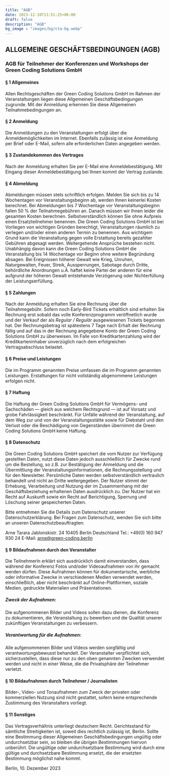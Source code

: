 ```yaml
---
title: "AGB"
date: 2023-12-10T13:51:25+06:00
draft: false
description: "AGB"
bg_image : "images/bg/cta-bg.webp"
---
```


## ALLGEMEINE GESCHÄFTSBEDINGUNGEN (AGB)
### AGB für Teilnehmer der Konferenzen und Workshops der Green Coding Solutions GmbH

#### § 1 Allgemeines
Allen Rechtsgeschäften der Green Coding Solutions GmbH im Rahmen der Veranstaltungen liegen diese Allgemeinen Geschäftsbedingungen zugrunde. Mit der Anmeldung erkennen Sie diese Allgemeinen Teilnahmebedingungen an.

#### § 2 Anmeldung
Die Anmeldungen zu den Veranstaltungen erfolgt über die Anmeldemöglichkeiten im Internet. Ebenfalls zulässig ist eine Anmeldung per Brief oder E-Mail, sofern alle erforderlichen Daten angegeben werden.

#### § 3 Zustandekommen des Vertrages
Nach der Anmeldung erhalten Sie per E-Mail eine Anmeldebestätigung. Mit Eingang dieser Anmeldebestätigung bei Ihnen kommt der Vertrag zustande.

#### § 4 Abmeldung
Abmeldungen müssen stets schriftlich erfolgen. Melden Sie sich bis zu 14 Wochentagen vor Veranstaltungsbeginn ab, werden Ihnen keinerlei Kosten berechnet. Bei Abmeldungen bis 7 Wochentage vor Veranstaltungsbeginn fallen 50 % der Teilnahmegebühren an. Danach müssen wir Ihnen leider die gesamten Kosten berechnen. Selbstverständlich können Sie ohne Aufpreis einen Ersatzteilnehmer benennen. Die Green Coding Solutions GmbH ist bei Vorliegen von wichtigen Gründen berechtigt, Veranstaltungen räumlich zu verlegen und/oder einen anderen Termin zu benennen. Aus wichtigem Grund kann die Veranstaltung gegen volle Erstattung bereits gezahlter Gebühren abgesagt werden. Weitergehende Ansprüche bestehen nicht. Unabhängig davon kann die Green Coding Solutions GmbH die Veranstaltung bis 14 Wochentage vor Beginn ohne weitere Begründung absagen. Bei Ereignissen höherer Gewalt wie Krieg, Unruhen, Naturgewalten, Feuer, Streik, Aussperrungen, Sabotage durch Dritte, behördliche Anordnungen u.Ä. haftet keine Partei der anderen für eine aufgrund der höheren Gewalt entstehende Verzögerung oder Nichterfüllung der Leistungserfüllung.

#### § 5 Zahlungen
Nach der Anmeldung erhalten Sie eine Rechnung über die Teilnahmegebühr. Sofern noch Early-Bird Tickets erhältlich sind erhalten Sie Rechnung erst sobald das volle Konferenzprogramm veröffnetlich wurde und der Verkauf der als *Regular / Regulär* ausgewiesenen Tickets begonnen hat. Der Rechnungsbetrag ist spätestens 7 Tage nach Erhalt der Rechnung fällig und auf das in der Rechnung angegebene Konto der Green Coding Solutions GmbH zu überweisen. Im Falle von Kreditkartenzahlung wird der Kreditkarteninhaber unverzüglich nach dem erfolgreichen Vertragsabschluss belastet.

#### § 6 Preise und Leistungen
Die im Programm genannten Preise umfassen die im Programm genannten Leistungen. Erstattungen für nicht vollständig abgenommene Leistungen erfolgen nicht.

#### § 7 Haftung
Die Haftung der Green Coding Solutions GmbH für Vermögens- und Sachschäden — gleich aus welchem Rechtsgrund — ist auf Vorsatz und grobe Fahrlässigkeit beschränkt. Für Unfälle während der Veranstaltung, auf dem Weg zur und von der Veranstaltungsstätte sowie für Diebstahl und den Verlust oder die Beschädigung von Gegenständen übernimmt die Green Coding Solutions GmbH keine Haftung.

#### § 8 Datenschutz
Die Green Coding Solutions GmbH speichert die vom Nutzer zur Verfügung gestellten Daten, nutzt diese Daten jedoch ausschließlich für Zwecke rund um die Bestellung, so z.B. zur Bestätigung der Anmeldung und die Übermittlung der Veranstaltungsinformationen, die Rechnungsstellung und für den Newsletter. Persönliche Daten werden selbstverständlich vertraulich behandelt und nicht an Dritte weitergegeben. Der Nutzer stimmt der Erhebung, Verarbeitung und Nutzung der im Zusammenhang mit der Geschäftsbeziehung erhaltenen Daten ausdrücklich zu. Der Nutzer hat ein Recht auf Auskunft sowie ein Recht auf Berichtigung, Sperrung und Löschung seiner gespeicherten Daten.

Bitte entnehmen Sie die Details zum Datenschutz unserer Datenschutzerklärung. Bei Fragen zum Datenschutz, wenden Sie sich bitte an unseren Datenschutzbeauftragten:

Arne Tarara
Jablonskistr. 24
10405 Berlin
Deutschland
Tel.: +49(0) 160 947 930 24
E-Mail: arne@green-coding.berlin

#### § 9 Bildaufnahmen durch den Veranstalter
Die TeilnehmerIn erklärt sich ausdrücklich damit einverstanden, dass während der Konferenz Fotos und/oder Videoaufnahmen von ihr gemacht werden dürfen. Diese Aufnahmen können für dokumentarische, werbliche oder informative Zwecke in verschiedenen Medien verwendet werden, einschließlich, aber nicht beschränkt auf Online-Plattformen, soziale Medien, gedruckte Materialien und Präsentationen.

##### Zweck der Aufnahmen:
Die aufgenommenen Bilder und Videos sollen dazu dienen, die Konferenz zu dokumentieren, die Veranstaltung zu bewerben und die Qualität unserer zukünftigen Veranstaltungen zu verbessern.

##### Verantwortung für die Aufnahmen:

Alle aufgenommenen Bilder und Videos werden sorgfältig und verantwortungsbewusst behandelt. Der Veranstalter verpflichtet sich, sicherzustellen, dass diese nur zu den oben genannten Zwecken verwendet werden und nicht in einer Weise, die die Privatsphäre der Teilnehmer verletzt.

#### § 10 Bildaufnahmen durch Teilnehmer / Journalisten
Bilder-, Video- und Tonaufnahmen zum Zweck der privaten oder kommerziellen Nutzung sind nicht gestattet, sofern keine entsprechende Zustimmung des Veranstalters vorliegt.

#### § 11 Sonstiges
Das Vertragsverhältnis unterliegt deutschem Recht. Gerichtsstand für sämtliche Streitigkeiten ist, soweit dies rechtlich zulässig ist, Berlin. Sollte eine Bestimmung dieser Allgemeinen Geschäftsbedingungen ungültig oder undurchsetzbar sein, so bleiben die übrigen Bestimmungen hiervon unberührt. Die ungültige oder undurchsetzbare Bestimmung wird durch eine gültige und durchsetzbare Bestimmung ersetzt, die der ersetzten Bestimmung möglichst nahe kommt.

Berlin, 10. Dezember 2023

